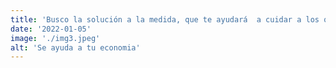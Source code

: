 ```yaml
---
title: 'Busco la solución a la medida, que te ayudará  a cuidar a los que mas quieres'
date: '2022-01-05'
image: './img3.jpeg'
alt: 'Se ayuda a tu economia'
---
```

